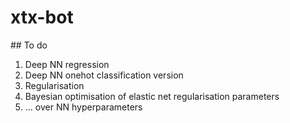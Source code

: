 # xtx-bot

## To do
1. Deep NN regression
2. Deep NN onehot classification version
3. Regularisation
4. Bayesian optimisation of elastic net regularisation parameters
5. ... over NN hyperparameters

